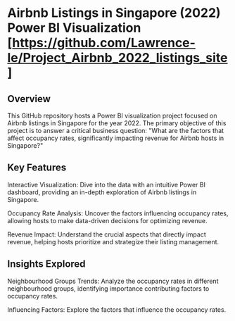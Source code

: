 # Airbnb Listings in Singapore (2022) Power BI Visualization [https://github.com/Lawrence-le/Project_Airbnb_2022_listings_site]

## Overview
This GitHub repository hosts a Power BI visualization project focused on Airbnb listings in Singapore for the year 2022. The primary objective of this project is to answer a critical business question: "What are the factors that affect occupancy rates, significantly impacting revenue for Airbnb hosts in Singapore?"

## Key Features
Interactive Visualization: Dive into the data with an intuitive Power BI dashboard, providing an in-depth exploration of Airbnb listings in Singapore.

Occupancy Rate Analysis: Uncover the factors influencing occupancy rates, allowing hosts to make data-driven decisions for optimizing revenue.

Revenue Impact: Understand the crucial aspects that directly impact revenue, helping hosts prioritize and strategize their listing management.

## Insights Explored
Neighbourhood Groups Trends: Analyze the occupancy rates in different neighbourhood groups, identifying importance contributing factors to occupancy rates.

Influencing Factors: Explore the factors that influence the occupancy rates.
